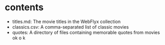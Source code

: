 # contents

- titles.md: The movie titles in the WebFlyx collection
- classics.csv: A comma-separated list of classic movies
- quotes: A directory of files containing memorable quotes from movies
ok
o
k
